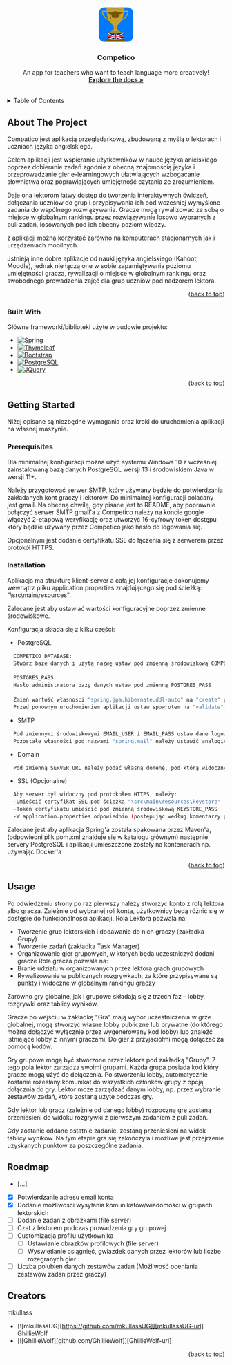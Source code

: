 <a name="readme-top"></a>

<!-- PROJECT LOGO -->
<br />
<div align="center">
  <a href="https://github.com/mkullassUG/Competico">
    <img src="src/main/resources/static/assets/myIcons/CompeticoLogo.svg" alt="Logo" width="80" height="80">
  </a>

  <h3 align="center">Competico</h3>

  <p align="center">
    An app for teachers who want to teach language more creatively!
    <br />
    <a href="https://github.com/mkullassUG/Competico/tree/master/dokumentacja"><strong>Explore the docs »</strong></a>
    <br />
    <br />
   </p>
</div>


<!-- TABLE OF CONTENTS -->
<details>
  <summary>Table of Contents</summary>
  <ol>
    <li>
      <a href="#about-the-project">About The Project</a>
      <ul>
        <li><a href="#built-with">Built With</a></li>
      </ul>
    </li>
    <li>
      <a href="#getting-started">Getting Started</a>
      <ul>
        <li><a href="#prerequisites">Prerequisites</a></li>
        <li><a href="#installation">Installation</a></li>
      </ul>
    </li>
    <li><a href="#usage">Usage</a></li>
    <li><a href="#license">License</a></li>
  </ol>
</details>

<!-- ABOUT THE PROJECT -->
## About The Project
Compatico jest aplikacją przeglądarkową, zbudowaną z myślą o lektorach i uczniach języka angielskiego.

Celem aplikacji jest wspieranie użytkowników w nauce języka anielskiego poprzez dobieranie zadań zgodnie z obecną znajomością języka i przeprowadzanie gier e-learningowych ułatwiających wzbogacanie słownictwa oraz poprawiających umiejętność czytania ze zrozumieniem. 

Daje ona lektorom łatwy dostęp do tworzenia interaktywnych ćwiczeń, dołączania uczniów do grup i przypisywania ich pod wcześniej wymyślone zadania do wspólnego rozwiązywania.
Gracze mogą rywalizować ze sobą o miejsce w globalnym rankingu przez rozwiązywanie losowo wybranych z puli zadań, losowanych pod ich obecny poziom wiedzy.

z aplikacji można korzystać zarówno na komputerach stacjonarnych jak i urządzeniach mobilnych.

Jstnieją inne dobre aplikacje od nauki języka angielskiego (Kahoot, Moodle), jednak nie łączą one w sobie zapamiętywania poziomu umiejętności gracza, rywalizacji o miejsce w globalnym rankingu oraz swobodnego prowadzenia zajęć dla grup uczniów pod nadzorem lektora.

<p align="right">(<a href="#readme-top">back to top</a>)</p>

### Built With
Główne frameworki/biblioteki użyte w budowie projektu:

* [![Spring][Spring.io]][Spring-url]
* [![Thymeleaf][thymeleaf.org]][Thymeleaf-url]
* [![Bootstrap][getbootstrap.com]][Bootstrap-url]
* [![PostgreSQL][postgresql.org]][PostgreSQL-url]
* [![JQuery][JQuery.com]][JQuery-url]

<p align="right">(<a href="#readme-top">back to top</a>)</p>

<!-- GETTING STARTED -->
## Getting Started
Niżej opisane są niezbędne wymagania oraz kroki do uruchomienia aplikacji na własnej maszynie.

### Prerequisites
Dla minimalnej konfiguracji można użyć systemu Windows 10 z wcześniej zainstalowaną bazą danych PostgreSQL wersji 13 i środowiskiem Java w wersji 11+.

Należy przygotować serwer SMTP, który używany będzie do potwierdzania zakładanych kont graczy i lektorów. Do minimalnej konfiguracji polacany jest gmail.
Na obecną chwilę, gdy pisane jest to README, aby poprawnie połączyć serwer SMTP gmail'a z Competico należy na koncie google włączyć 2-etapową weryfikację oraz utworzyć 16-cyfrowy token dostępu który będzie używany przez Competico jako hasło do logowania się.

Opcjonalnym jest dodanie certyfikatu SSL do łączenia się z serwerem przez protokół HTTPS. 

### Installation
Aplikacja ma strukturę klient-server a całą jej konfiguracje dokonujemy wewnątrz pliku application.properties znajdującego się pod ścieżką: "\src\main\resources".

Zalecane jest aby ustawiać wartości konfiguracyjne poprzez zmienne środowiskowe.

Konfiguracja składa się z kilku części:


* PostgreSQL
```sh
  COMPETICO_DATABASE:
  Stwórz baze danych i użytą nazwę ustaw pod zmienną środowiskową COMPETICO_DATABASE

  POSTGRES_PASS: 
  Hasło administratora bazy danych ustaw pod zmienną POSTGRES_PASS

  Zmień wartość własności "spring.jpa.hibernate.ddl-auto" na "create" przed uruchomieniem ją po raz pierwszy. 
  Przed ponownym uruchomieniem aplikacji ustaw spowrotem na "validate", w przeciwnym wypadku zawartość bazy danych zostanie usunięta.

  ```

* SMTP
```sh
  Pod zmiennymi środowiskowymi EMAIL_USER i EMAIL_PASS ustaw dane logowania dla wybranego serwisu maila
  Pozostałe własności pod nazwami "spring.mail" należy ustawić analogicznie według podanych zaleceń używanego serwisu SMTP
  ```
* Domain
```sh
  Pod zmienną SERVER_URL należy podać własną domenę, pod którą widoczny będzie serwer HTTP
  ```

* SSL (Opcjonalne)
```sh
  Aby serwer był widoczny pod protokołem HTTPS, należy:
  -Umieścić certyfikat SSL pod ścieżką "\src\main\resources\keystore"
  -Token certyfikatu umieścić pod zmienną środowiskową KEYSTORE_PASS
  -W application.properties odpowiednio (postępując według komentarzy podanych w pliku) zakomentować i odkomentować odpowiednie wartości 
  ```

Zalecane jest aby aplikacja Spring'a została spakowana przez Maven'a, (odpowiedni plik pom.xml znajduje się w katalogu głównym) 
następnie servery PostgreSQL i aplikacji umieszczone zostały na kontenerach np. używając Docker'a

<p align="right">(<a href="#readme-top">back to top</a>)</p>

<!-- USAGE EXAMPLES -->
## Usage
Po odwiedzeniu strony po raz pierwszy należy stworzyć konto z rolą lektora albo gracza.
Zależnie od wybranej roli konta, użytkownicy będą różnić się w dostępie do funkcjonalności aplikacji.
Rola Lektora pozwala na:
  - Tworzenie grup lektorskich i dodawanie do nich graczy (zakładka Grupy)
  - Tworzenie zadań (zakładka Task Manager)
  - Organizowanie gier grupowych, w których będa uczestniczyć dodani gracze
Rola gracza pozwala na:
  - Branie udziału w organizowanych przez lektora grach grupowych
  - Rywalizowanie w publicznych rozgrywkach, za które przypisywane są punkty i widoczne w globalnym rankingu graczy

Zarówno gry globalne, jak i grupowe składają się z trzech faz – lobby, rozgrywki oraz tablicy wyników.

Gracze po wejściu w zakładkę "Gra" mają wybór uczestniczenia w grze globalnej, mogą stworzyć własne lobby publiczne lub prywatne (do którego można dołączyć wyłącznie przez wygenerowany kod lobby) lub znaleźć istniejące lobby z innymi graczami. Do gier z przyjaciółmi mogą dołączać za pomocą kodów.

Gry grupowe mogą być stworzone przez lektora pod zakładką "Grupy". Z tego pola lektor zarządza swoimi grupami. Każda grupa posiada kod który gracze mogą użyć do dołączenia. 
Po stworzeniu lobby, automatycznie zostanie rozesłany komunikat do wszystkich członków grupy z opcją dołącznia do gry.
Lektor może zarządzać danym lobby, np. przez wybranie zestawów zadań, które zostaną użyte podczas gry.

Gdy lektor lub gracz (zależnie od danego lobby) rozpoczną grę zostaną przeniesieni do widoku rozgrywki z pierwszym zadaniem z puli zadań.

Gdy zostanie oddane ostatnie zadanie, zostaną przeniesieni na widok tablicy wyników. Na tym etapie gra się zakończyła i możliwe jest przejrzenie uzyskanych punktów za poszczególne zadania.

<!-- ROADMAP -->
## Roadmap

- [...]
- [x] Potwierdzanie adresu email konta
- [x] Dodanie możliwości wysyłania komunikatów/wiadomości w grupach lektorskich
- [ ] Dodanie zadań z obrazkami (file server)
- [ ] Czat z lektorem podczas prowadzenia gry grupowej
- [ ] Customizacja profilu użytkownika 
    - [ ] Ustawianie obrazków profilowych (file server)
    - [ ] Wyświetlanie osiągnięć, gwiazdek danych przez lektorów lub liczbe rozegranych gier
- [ ] Liczba polubień danych zestawów zadań (Możliwość oceniania zestawów zadań przez graczy)

<!-- CONTRIBUTING -->
## Creators
mkullass
* [![mkullassUG][https://github.com/mkullassUG]][mkullassUG-url]
GhillieWolf
* [![GhillieWolf][github.com/GhillieWolf]][GhillieWolf-url]

<p align="right">(<a href="#readme-top">back to top</a>)</p>

<!-- LICENSE 
## License
<p align="right">(<a href="#readme-top">back to top</a>)</p>
-->






<!-- MARKDOWN LINKS & IMAGES -->
<!-- https://www.markdownguide.org/basic-syntax/#reference-style-links -->

[Spring.io]: https://img.shields.io/badge/Spring-white?style=for-the-badge&logo=spring&logoColor=67aa3c
[Spring-url]: https://spring.io
[thymeleaf.org]: https://img.shields.io/badge/Thymeleaf-white?style=for-the-badge&logo=thymeleaf&logoColor=005f0f
[Thymeleaf-url]: https://www.thymeleaf.org
[getbootstrap.com]: https://img.shields.io/badge/Bootstrap-6d2cf0?style=for-the-badge&logo=bootstrap&logoColor=white
[Bootstrap-url]: https://getbootstrap.com
[postgresql.org]: https://img.shields.io/badge/Spring-white?style=for-the-badge&logo=spring&logoColor=67aa3c
[PostgreSQL-url]: https://www.postgresql.org
[JQuery.com]: https://img.shields.io/badge/jQuery-0769AD?style=for-the-badge&logo=jquery&logoColor=white
[JQuery-url]: https://jquery.com 
